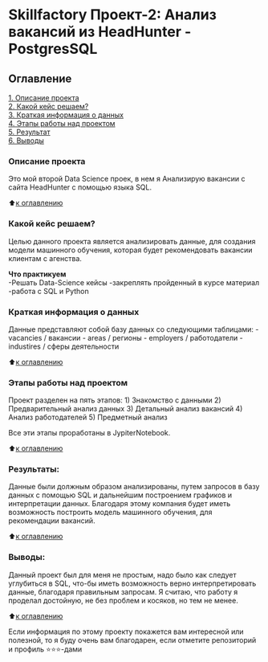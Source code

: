 # Skillfactory Проект-2: Анализ вакансий из HeadHunter - PostgresSQL 

## Оглавление  
[1. Описание проекта](https://github.com/KarpovGm/.../README.md#Описание-проекта)  
[2. Какой кейс решаем?](https://github.com/KarpovGm/.../README.md#Какой-кейс-решаем)  
[3. Краткая информация о данных](https://github.com/.../README.md#Краткая-информация-о-данных)  
[4. Этапы работы над проектом](https://github.com/KarpovGm/.../README.md#Этапы-работы-над-проектом)  
[5. Результат](https://github.com/KarpovGm/.../README.md#Результат)    
[6. Выводы](https://github.com/KarpovGm/.../README.md#Выводы) 

### Описание проекта    
Это мой второй Data Science проек, в нем я Анализирую вакансии с сайта HeadHunter с помощью языка SQL. 

:arrow_up:[к оглавлению](_)


### Какой кейс решаем?    
Целью данного проекта является анализировать данные, для создания модели машинного обучения, которая будет рекомендовать вакансии клиентам c агенства. 

**Что практикуем**     
    -Решать Data-Science кейсы
    -закреплять пройденный в курсе материал
    -работа с SQL и Python


### Краткая информация о данных
Данные представляют собой базу данных со следующими таблицами:
    - vacancies / вакансии
    - areas / регионы
    - employers / работодатели
    - industires / сферы деятельности
  
:arrow_up:[к оглавлению](https://github.com/KarpovGm/DS-Projects/blob/main/README.md#Оглавление)


### Этапы работы над проектом  
Проект разделен на пять этапов:
    1) Знакомство с данными
    2) Предварительный анализ данных
    3) Детальный анализ вакансий 
    4) Анализ работодателей
    5) Предметный анализ

Все эти этапы проработаны в JypiterNotebook.

:arrow_up:[к оглавлению](https://github.com/KarpovGm/DS-Projects/blob/main/README.md#Оглавление)


### Результаты:  
Данные были должным образом анализированы, путем запросов в базу данных с помощью SQL и дальнейшим построением графиков и интерпретации данных. Благодаря этому компания будет иметь возможность построить модель машинного обучения, для рекомендации вакансий.

:arrow_up:[к оглавлению](https://github.com/KarpovGm/DS-Projects/blob/main/README.md#Оглавление)


### Выводы:  
Данный проект был для меня не простым, надо было как следует углубиться в SQL, что-бы иметь возможность верно интерпретировать данные, благодаря правильным запросам. Я считаю, что работу я проделал достойную, не без проблем и косяков, но тем не менее.

:arrow_up:[к оглавлению](https://github.com/KarpovGm/DS-Projects/blob/main/README.md#Оглавление)


Если информация по этому проекту покажется вам интересной или полезной, то я буду очень вам благодарен, если отметите репозиторий и профиль ⭐️⭐️⭐️-дами